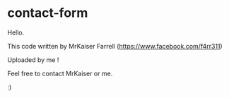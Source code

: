contact-form
============

Hello. 

This code written by MrKaiser Farrell (https://www.facebook.com/f4rr311)

Uploaded by me !

Feel free to contact MrKaiser or me.

:)
